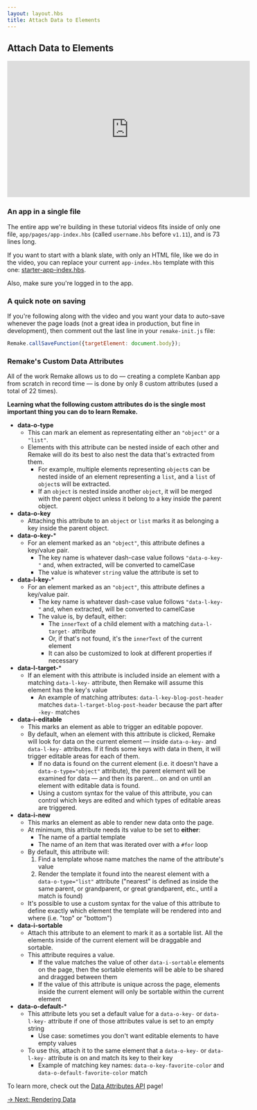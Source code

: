 ```yaml
---
layout: layout.hbs
title: Attach Data to Elements
---
```


## Attach Data to Elements

<iframe width="560" height="315" src="https://www.youtube-nocookie.com/embed/-ihDFiLa0Pc" frameborder="0" allow="accelerometer; autoplay; encrypted-media; gyroscope; picture-in-picture" allowfullscreen></iframe>

### An app in a single file

The entire app we're building in these tutorial videos fits inside of only one file, `app/pages/app-index.hbs` (called <code>username.hbs</code> before <code>v1.11</code>), and is 73 lines long.

If you want to start with a blank slate, with only an HTML file, like we do in the video, you can replace your current `app-index.hbs` template with this one: [starter-app-index.hbs](https://gist.github.com/panphora/a1f39772ebc837b29173c5fb18887a8d).

Also, make sure you're logged in to the app.

### A quick note on saving

If you're following along with the video and you want your data to auto-save whenever the page loads (not a great idea in production, but fine in development), then comment out the last line in your `remake-init.js` file:

```js
Remake.callSaveFunction({targetElement: document.body});
```

### Remake's Custom Data Attributes

All of the work Remake allows us to do — creating a complete Kanban app from scratch in record time — is done by only 8 custom attributes (used a total of 22 times).

**Learning what the following custom attributes do is the single most important thing you can do to learn Remake.**

* **data-o-type**
  * This can mark an element as representating either an `"object"` or a `"list"`.
  * Elements with this attribute can be nested inside of each other and Remake will do its best to also nest the data that's extracted from them.
    * For example, multiple elements representing `object`s can be nested inside of an element representing a `list`, and a `list` of `object`s will be extracted.
    * If an `object` is nested inside another `object`, it will be merged with the parent object unless it belong to a key inside the parent object.
* **data-o-key**
  * Attaching this attribute to an `object` or `list` marks it as belonging a key inside the parent object.
* **data-o-key-***
  * For an element marked as an `"object"`, this attribute defines a key/value pair. 
    * The key name is whatever dash-case value follows `"data-o-key-"` and, when extracted, will be converted to camelCase
    * The value is whatever `string` value the attribute is set to
* **data-l-key-***
  * For an element marked as an `"object"`, this attribute defines a key/value pair.
    * The key name is whatever dash-case value follows `"data-l-key-"` and, when extracted, will be converted to camelCase
    * The value is, by default, either:
      * The `innerText` of a child element with a matching `data-l-target-` attribute
      * Or, if that's not found, it's the `innerText` of the current element
      * It can also be customized to look at different properties if necessary
* **data-l-target-***
  * If an element with this attribute is included inside an element with a matching `data-l-key-` attribute, then Remake will assume this element has the key's value
    * An example of matching attributes: `data-l-key-blog-post-header` matches `data-l-target-blog-post-header` because the part after `-key-` matches
* **data-i-editable**
  * This marks an element as able to trigger an editable popover.
  * By default, when an element with this attribute is clicked, Remake will look for data on the current element — inside `data-o-key-` and `data-l-key-` attributes. If it finds some keys with data in them, it will trigger editable areas for each of them.
    * If no data is found on the current element (i.e. it doesn't have a `data-o-type="object"` attribute), the parent element will be examined for data — and then its parent... on and on until an element with editable data is found.
    * Using a custom syntax for the value of this attribute, you can control which keys are edited and which types of editable areas are triggered.
* **data-i-new**
  * This marks an element as able to render new data onto the page.
  * At minimum, this attribute needs its value to be set to **either**:
    * The name of a partial template
    * The name of an item that was iterated over with a `#for` loop
  * By default, this attribute will:
    1. Find a template whose name matches the name of the attribute's value
    2. Render the template it found into the nearest element with a `data-o-type="list"` attribute ("nearest" is defined as inside the same parent, or grandparent, or great grandparent, etc., until a match is found)
  * It's possible to use a custom syntax for the value of this attribute to define exactly which element the template will be rendered into and where (i.e. "top" or "bottom")
* **data-i-sortable**
  * Attach this attribute to an element to mark it as a sortable list. All the elements inside of the current element will be draggable and sortable.
  * This attribute requires a value. 
    * If the value matches the value of other `data-i-sortable` elements on the page, then the sortable elements will be able to be shared and dragged between them
    * If the value of this attribute is unique across the page, elements inside the current element will only be sortable within the current element
* **data-o-default-***
  * This attribute lets you set a default value for a `data-o-key-` or `data-l-key-` attribute if one of those attributes value is set to an empty string
    * Use case: sometimes you don't want editable elements to have empty values
  * To use this, attach it to the same element that a `data-o-key-` or `data-l-key-` attribute is on and match its key to their key
    * Example of matching key names: `data-o-key-favorite-color` and `data-o-default-favorite-color` match

To learn more, check out the [Data Attributes API](/data-attributes-api/) page!

<div class="spacer--8"></div>

<a class="slanted-link" href="/rendering-data/"><span>&rarr; Next: Rendering Data</span></a>



